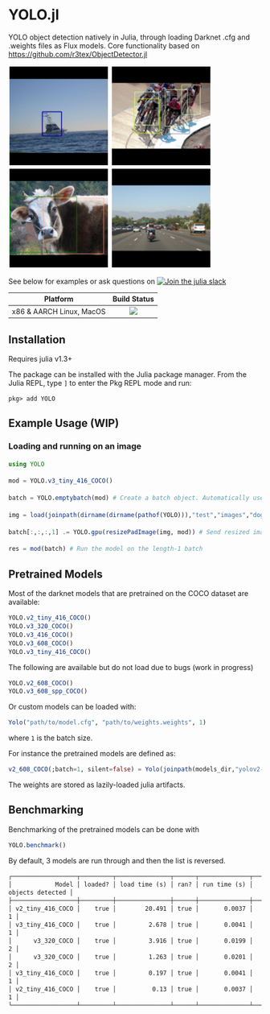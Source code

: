 # YOLO.jl

YOLO object detection natively in Julia, through loading Darknet .cfg and .weights files as Flux models.
Core functionality based on https://github.com/r3tex/ObjectDetector.jl

<p float="left">
<img src="examples/boat.png" alt="drawing" width="200"/>
<img src="examples/bikes.png" alt="bikes" width="200"/>
<img src="examples/cowcat.png" alt="cowcat" width="200"/>
<img src="examples/cars.png" alt="cars" width="200"/>
</p>

See below for examples or ask questions on [![Join the julia slack](https://img.shields.io/badge/slack-%23machine--learning-yellow)](https://slackinvite.julialang.org)

| **Platform**                                                               | **Build Status**                                                                                |
|:-------------------------------------------------------------------------------:|:-----------------------------------------------------------------------------------------------:|
| x86 & AARCH Linux, MacOS | [![][travis-img]][travis-url] |


## Installation

Requires julia v1.3+

The package can be installed with the Julia package manager.
From the Julia REPL, type `]` to enter the Pkg REPL mode and run:

```
pkg> add YOLO
```


## Example Usage (WIP)

### Loading and running on an image
```julia
using YOLO

mod = YOLO.v3_tiny_416_COCO()

batch = YOLO.emptybatch(mod) # Create a batch object. Automatically uses the GPU if available

img = load(joinpath(dirname(dirname(pathof(YOLO))),"test","images","dog-cycle-car.png"))

batch[:,:,:,1] .= YOLO.gpu(resizePadImage(img, mod)) # Send resized image to the batch

res = mod(batch) # Run the model on the length-1 batch
```

## Pretrained Models
Most of the darknet models that are pretrained on the COCO dataset are available:
```julia
YOLO.v2_tiny_416_COCO()
YOLO.v3_320_COCO()
YOLO.v3_416_COCO()
YOLO.v3_608_COCO()
YOLO.v3_tiny_416_COCO()
```
The following are available but do not load due to bugs (work in progress)
```julia
YOLO.v2_608_COCO()
YOLO.v3_608_spp_COCO()
```

Or custom models can be loaded with:
```julia
Yolo("path/to/model.cfg", "path/to/weights.weights", 1)
```
where `1` is the batch size.

For instance the pretrained models are defined as:
```julia
v2_608_COCO(;batch=1, silent=false) = Yolo(joinpath(models_dir,"yolov2-608.cfg"), getArtifact("yolov2-COCO"), batch, silent=silent)
```

The weights are stored as lazily-loaded julia artifacts.


## Benchmarking

Benchmarking of the pretrained models can be done with
```julia
YOLO.benchmark()
```
By default, 3 models are run through and then the list is reversed.
```
┌──────────────────┬─────────┬───────────────┬──────┬──────────────┬──────────────────┐
│            Model │ loaded? │ load time (s) │ ran? │ run time (s) │ objects detected │
├──────────────────┼─────────┼───────────────┼──────┼──────────────┼──────────────────┤
│ v2_tiny_416_COCO │    true │        20.491 │ true │       0.0037 │                1 │
│ v3_tiny_416_COCO │    true │         2.678 │ true │       0.0041 │                1 │
│      v3_320_COCO │    true │         3.916 │ true │       0.0199 │                2 │
│      v3_320_COCO │    true │         1.263 │ true │       0.0201 │                2 │
│ v3_tiny_416_COCO │    true │         0.197 │ true │       0.0041 │                1 │
│ v2_tiny_416_COCO │    true │          0.13 │ true │       0.0037 │                1 │
└──────────────────┴─────────┴───────────────┴──────┴──────────────┴──────────────────┘
```
[discourse-tag-url]: https://discourse.julialang.org/tags/yolo

[travis-img]: https://travis-ci.com/ianshmean/YOLO.jl.svg?branch=master
[travis-url]: https://travis-ci.com/ianshmean/YOLO.jl

[codecov-img]: https://codecov.io/gh/ianshmean/YOLO.jl/branch/master/graph/badge.svg
[codecov-url]: https://codecov.io/gh/ianshmean/YOLO.jl

[coveralls-img]: https://coveralls.io/repos/github/ianshmean/YOLO.jl/badge.svg?branch=master
[coveralls-url]: https://coveralls.io/github/ianshmean/YOLO.jl?branch=master

[issues-url]: https://github.com/ianshmean/YOLO.jl/issues
